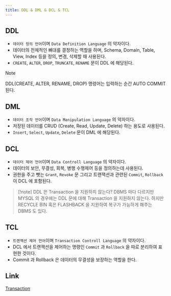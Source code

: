```yaml
---
title: DDL & DML & DCL & TCL
---
```


## DDL
- `데이터 정의 언어`이며 `Data Definition Language` 의 약자이다.
- 데이터의 전체적인 뼈대를 결정하는 역할을 하며, Schema, Domain, Table, View, Index 등을 정의, 변경, 삭제할 때 사용된다.
- `CREATE`, `ALTER`, `DROP`, `TRUNCATE`, `RENAME` 문이 DDL 에 해당된다.

> [!note]
> DDL(CREATE, ALTER, RENAME, DROP) 명령어는 입력하는 순간 AUTO COMMIT 된다.

## DML
- `데이터 조작 언어`이며 `Data Manipulation Language` 의 약자이다.
- 저장된 데이터를 CRUD (Create, Read, Update, Delete) 하는 용도로 사용된다.
- `Insert`, `Select`, `Update`, `Delete` 문이 DML 에 해당된다.

## DCL
- `데이터 제어 언어`이며 `Data Controll Language` 의 약자이다.
- 데이터의 보안, 무결성, 회복, 병행 수행제어 등을 정의하는데 사용된다.
- 권한을 주고 뺏는 `Grant`, `Revoke` 문 그리고 트랜잭션과 관련된 `Commit`, `Rollback` 이 DCL 에 포함된다.

> [!note] DDL 은 Transaction 을 지원하지 않는다?
>  DBMS 마다 다르지만 MYSQL 의 경우에는 DDL 문에 대해 Transaction 을 지원하지 않는다. 하지만 RECYCLE BIN 혹은 FLASHBACK 을 지원하여 복구가 가능하게 해주는 DBMS 도 있다. 

## TCL
- `트랜잭션 제어 언어`이며 `Transaction Controll Language` 의 약자이다.
- DCL 에서 트랜잭션을 제어하는 명령인 `Commit` 과 `Rollback` 을 따로 분리하여 표현한 것이다.
- Commit 과 Rollback 은 데이터의 무결성을 보장하는 역할을 한다.

## Link
[Transaction](ComputerScience/Database/interview/Transaction.md)